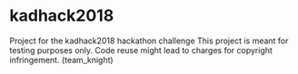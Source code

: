 # kadhack2018
Project for the kadhack2018 hackathon challenge
This project is meant for testing purposes only.
Code reuse might lead to charges for copyright infringement.
(team_knight)
